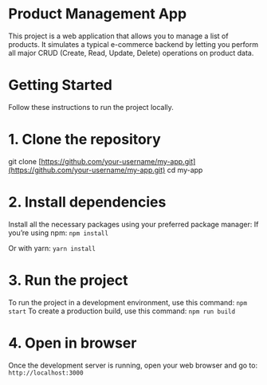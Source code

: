 # Product Management App

This project is a web application that allows you to manage a list of products. It simulates a typical e-commerce backend by letting you perform all major CRUD (Create, Read, Update, Delete) operations on product data.

# Getting Started

Follow these instructions to run the project locally.

# 1. Clone the repository
git clone [https://github.com/your-username/my-app.git](https://github.com/your-username/my-app.git)
cd my-app

# 2. Install dependencies

Install all the necessary packages using your preferred package manager:
If you’re using npm:
`npm install`

Or with yarn:
`yarn install`

# 3. Run the project

To run the project in a development environment, use this command:
`npm start`
To create a production build, use this command:
`npm run build`

# 4. Open in browser
Once the development server is running, open your web browser and go to:
`http://localhost:3000`


